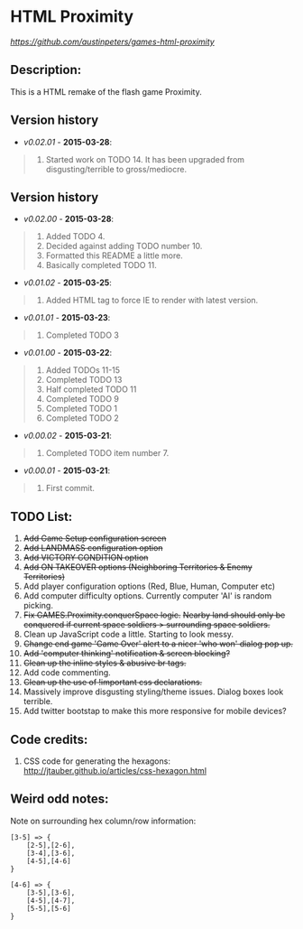 HTML Proximity
==============
*https://github.com/austinpeters/games-html-proximity*

## Description:
This is a HTML remake of the flash game Proximity.

## Version history
* _v0.02.01_ - **2015-03-28**:
>1. Started work on TODO 14. It has been upgraded from disgusting/terrible to gross/mediocre.

## Version history
* _v0.02.00_ - **2015-03-28**:
>1. Added TODO 4.
>2. Decided against adding TODO number 10.
>3. Formatted this README a little more.
>4. Basically completed TODO 11.

* _v0.01.02_ - **2015-03-25**:
>1. Added HTML tag to force IE to render with latest version.

* _v0.01.01_ - **2015-03-23**: 
>1. Completed TODO 3

* _v0.01.00_ - **2015-03-22**: 
>1. Added TODOs 11-15
>2. Completed TODO 13
>3. Half completed TODO 11
>4. Completed TODO 9
>5. Completed TODO 1
>6. Completed TODO 2

* _v0.00.02_ - **2015-03-21**: 
>1. Completed TODO item number 7.

* _v0.00.01_ - **2015-03-21**:
>1. First commit.



## TODO List:
1. ~~Add Game Setup configuration screen~~
2. ~~Add LANDMASS configuration option~~
3. ~~Add VICTORY CONDITION option~~
4. ~~Add ON TAKEOVER options (Neighboring Territories & Enemy Territories)~~
5. Add player configuration options (Red, Blue, Human, Computer etc)
6. Add computer difficulty options. Currently computer 'AI' is random picking.
7. ~~Fix GAMES.Proximity.conquerSpace logic.~~
 ~~Nearby land should only be conquered if current space soldiers > surrounding space soldiers.~~
8. Clean up JavaScript code a little. Starting to look messy.
9. ~~Change end game 'Game Over' alert to a nicer 'who won' dialog pop up.~~
10. ~~Add 'computer thinking' notification & screen blocking?~~
11. ~~Clean up the inline styles & abusive br tags.~~
12. Add code commenting.
13. ~~Clean up the use of !important css declarations.~~
14. Massively improve disgusting styling/theme issues. Dialog boxes look terrible.
15. Add twitter bootstap to make this more responsive for mobile devices?

## Code credits:
1. CSS code for generating the hexagons: http://jtauber.github.io/articles/css-hexagon.html

## Weird odd notes:
Note on surrounding hex column/row information:
```
[3-5] => {
	[2-5],[2-6],
	[3-4],[3-6],
	[4-5],[4-6]
}

[4-6] => {
	[3-5],[3-6],
	[4-5],[4-7],
	[5-5],[5-6]	
}
```
